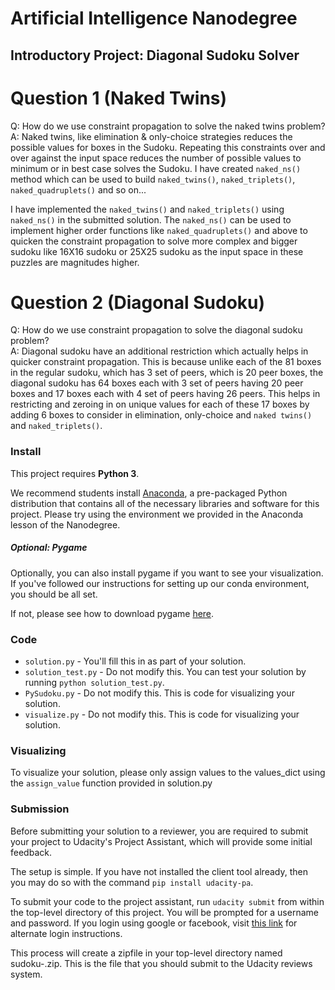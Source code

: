 # Artificial Intelligence Nanodegree
## Introductory Project: Diagonal Sudoku Solver

# Question 1 (Naked Twins)
Q: How do we use constraint propagation to solve the naked twins problem?  
A: Naked twins, like elimination & only-choice strategies reduces the possible values for boxes in the Sudoku. Repeating this constraints over and over against the input space reduces the number of possible values to minimum or in best case solves the Sudoku. I have created `naked_ns()` method which can be used to build `naked_twins()`, `naked_triplets()`, `naked_quadruplets()` and so on...

I have implemented the `naked_twins()` and `naked_triplets()` using `naked_ns()` in the submitted solution. The `naked_ns()` can be used to implement higher order functions like `naked_quadruplets()` and above to quicken the constraint propagation to solve more complex and bigger sudoku like 16X16 sudoku or 25X25 sudoku as the input space in these puzzles are magnitudes higher.

# Question 2 (Diagonal Sudoku)
Q: How do we use constraint propagation to solve the diagonal sudoku problem?  
A: Diagonal sudoku have an additional restriction which actually helps in quicker constraint propagation. This is because unlike each of the 81 boxes in the regular sudoku, which has 3 set of peers, which is 20 peer boxes, the diagonal sudoku has 64 boxes each with 3 set of peers having 20 peer boxes and 17 boxes each with 4 set of peers having 26 peers. This helps in restricting and zeroing in on unique values for each of these 17 boxes by adding 6 boxes to consider in elimination, only-choice and `naked twins()` and `naked_triplets()`. 

### Install

This project requires **Python 3**.

We recommend students install [Anaconda](https://www.continuum.io/downloads), a pre-packaged Python distribution that contains all of the necessary libraries and software for this project. 
Please try using the environment we provided in the Anaconda lesson of the Nanodegree.

##### Optional: Pygame

Optionally, you can also install pygame if you want to see your visualization. If you've followed our instructions for setting up our conda environment, you should be all set.

If not, please see how to download pygame [here](http://www.pygame.org/download.shtml).

### Code

* `solution.py` - You'll fill this in as part of your solution.
* `solution_test.py` - Do not modify this. You can test your solution by running `python solution_test.py`.
* `PySudoku.py` - Do not modify this. This is code for visualizing your solution.
* `visualize.py` - Do not modify this. This is code for visualizing your solution.

### Visualizing

To visualize your solution, please only assign values to the values_dict using the `assign_value` function provided in solution.py

### Submission
Before submitting your solution to a reviewer, you are required to submit your project to Udacity's Project Assistant, which will provide some initial feedback.  

The setup is simple.  If you have not installed the client tool already, then you may do so with the command `pip install udacity-pa`.  

To submit your code to the project assistant, run `udacity submit` from within the top-level directory of this project.  You will be prompted for a username and password.  If you login using google or facebook, visit [this link](https://project-assistant.udacity.com/auth_tokens/jwt_login) for alternate login instructions.

This process will create a zipfile in your top-level directory named sudoku-<id>.zip.  This is the file that you should submit to the Udacity reviews system.

